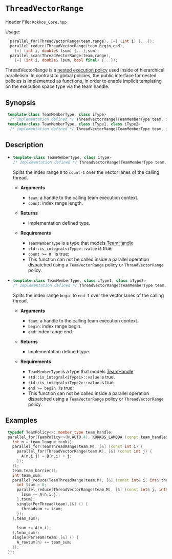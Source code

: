 # `ThreadVectorRange`

Header File: `Kokkos_Core.hpp`

Usage: 
  ```c++
    parallel_for(ThreadVectorRange(team,range), [=] (int i) {...});
    parallel_reduce(ThreadVectorRange(team,begin,end), 
      [=] (int i, double& lsum) {...},sum);
    parallel_scan(ThreadVectorRange(team,range), 
      [=] (int i, double& lsum, bool final) {...});
  ```

ThreadVectorRange is a [nested execution policy](https://github.com/kokkos/kokkos/wiki/Execution-Policies#nested-execution-policies) used inside of hierarchical parallelism. 
In contrast to global policies, the public interface for nested policies is implemented 
as functions, in order to enable implicit templating on the execution space type via 
the team handle.

## Synopsis 
  ```c++
   template<class TeamMemberType, class iType>
    /* implementation defined */ ThreadVectorRange(TeamMemberType team, iType count);
   template<class TeamMemberType, class iType1, class iType2>
    /* implementation defined */ ThreadVectorRange(TeamMemberType team, iType1 begin, iType2 end);
  ```

## Description

 * ```c++
   template<class TeamMemberType, class iType>
   /* Implementation defined */ ThreadVectorRange(TeamMemberType team, iType count);
   ```
   Splits the index range `0` to `count-1` over the vector lanes of the calling thread. 
    *  **Arguments**
        * `team`: a handle to the calling team execution context.
        * `count`: index range length. 

    *  **Returns**
        * Implementation defined type.

    *  **Requirements**
        * `TeamMemberType` is a type that models [TeamHandle](Kokkos%3A%3ATeamHandleConcept)
        * `std::is_integral<iType>::value` is true.
        * `count >= 0 ` is true;
        * This function can not be called inside a parallel operation dispatched using a
          `TeamVectorRange` policy or `ThreadVectorRange` policy.
 
 * ```c++
   template<class TeamMemberType, class iType1, class iType2>
   /* Implementation defined */ ThreadVectorRange(TeamMemberType team, iType1 begin, iType2 end);
   ```
   Splits the index range `begin` to `end-1` over the vector lanes of the calling thread. 
    *  **Arguments**
        * `team`: a handle to the calling team execution context.
        * `begin`: index range begin. 
        * `end`: index range end.

    *  **Returns**
        * Implementation defined type.

    * **Requirements**

        * `TeamMemberType` is a type that models [TeamHandle](Kokkos%3A%3ATeamHandleConcept)
        * `std::is_integral<iType1>::value` is true.
        * `std::is_integral<iType2>::value` is true.
        * `end >= begin ` is true;
        * This function can not be called inside a parallel operation dispatched using a
          `TeamVectorRange` policy or `ThreadVectorRange` policy.

  
## Examples

  ```c++
   typedef TeamPolicy<>::member_type team_handle;
   parallel_for(TeamPolicy<>(N,AUTO,4), KOKKOS_LAMBDA (const team_handle& team) {
     int n = team.league_rank();
     parallel_for(TeamThreadRange(team,M), [&] (const int i) {
       parallel_for(ThreadVectorRange(team,K), [&] (const int j) {
         A(n,i,j) = B(n,i) + j;
       });
     });
     team.team_barrier();
     int team_sum;
     parallel_reduce(TeamThreadRange(team,M), [&] (const int& i, int& threadsum) {
       int tsum = 0;
       parallel_reduce(ThreadVectorRange(team,M), [&] (const int& j, int& lsum) {
         lsum += A(n,i,j);
       },tsum);
       single(PerThread(team),[&] () {
         threadsum += tsum;
       });
     },team_sum);
       
       lsum += A(n,i);
     },team_sum);
     single(PerTeam(team),[&] () {
       A_rowsum(n) += team_sum;
     });
   });
  ```

